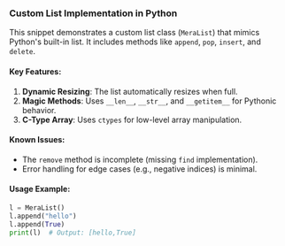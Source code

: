 ### Custom List Implementation in Python

This snippet demonstrates a custom list class (`MeraList`) that mimics Python's built-in list. It includes methods like `append`, `pop`, `insert`, and `delete`.

#### Key Features:
1. **Dynamic Resizing**: The list automatically resizes when full.
2. **Magic Methods**: Uses `__len__`, `__str__`, and `__getitem__` for Pythonic behavior.
3. **C-Type Array**: Uses `ctypes` for low-level array manipulation.

#### Known Issues:
- The `remove` method is incomplete (missing `find` implementation).
- Error handling for edge cases (e.g., negative indices) is minimal.

#### Usage Example:
```python
l = MeraList()
l.append("hello")
l.append(True)
print(l)  # Output: [hello,True]
```